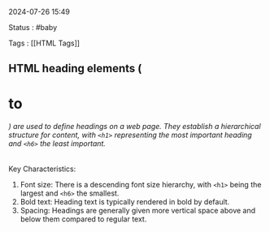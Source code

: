2024-07-26 15:49

Status : #baby 

Tags : [[HTML Tags]]

## HTML heading elements (<h1> to <h6>) are used to define headings on a web page. They establish a hierarchical structure for content, with `<h1>` representing the most important heading and `<h6>` the least important.

Key Characteristics:
1. Font size: There is a descending font size hierarchy, with `<h1>` being the largest and `<h6>` the smallest.
2. Bold text: Heading text is typically rendered in bold by default.
3. Spacing: Headings are generally given more vertical space above and below them compared to regular text.